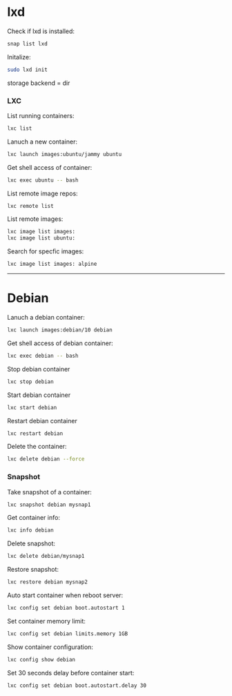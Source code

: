 # lxd

Check if lxd is installed:
```bash
snap list lxd
```

Initalize:
```bash
sudo lxd init
```
storage backend = dir

### LXC

List running containers:
```bash
lxc list
```

Lanuch a new container:
```bash
lxc launch images:ubuntu/jammy ubuntu
```

Get shell access of container:
```bash
lxc exec ubuntu -- bash
```

List remote image repos:
```bash
lxc remote list
```

List remote images:
```bash
lxc image list images:
lxc image list ubuntu:
```

Search for specfic images:
```bash
lxc image list images: alpine
```

---

# Debian

Lanuch a debian container:
```bash
lxc launch images:debian/10 debian
```

Get shell access of debian container:
```bash
lxc exec debian -- bash
```

Stop debian container
```bash
lxc stop debian
```

Start debian container
```bash
lxc start debian
```

Restart debian container
```bash
lxc restart debian
```

Delete the container:
```bash
lxc delete debian --force
```

### Snapshot

Take snapshot of a container:
```bash
lxc snapshot debian mysnap1
```

Get container info:
```bash
lxc info debian
```

Delete snapshot:
```bash
lxc delete debian/mysnap1
```

Restore snapshot:
```bash
lxc restore debian mysnap2
```

Auto start container when reboot server:
```bash
lxc config set debian boot.autostart 1
```

Set container memory limit:
```bash
lxc config set debian limits.memory 1GB
```

Show container configuration:
```bash
lxc config show debian
```

Set 30 seconds delay before container start:
```bash
lxc config set debian boot.autostart.delay 30
```


